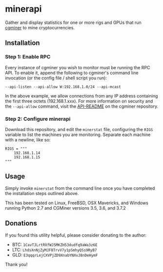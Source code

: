 # minerapi
Gather and display statistics for one or more rigs and GPUs that run 
[cgminer](https://github.com/ckolivas/cgminer) to mine cryptocurrencies.

## Installation
### Step 1: Enable RPC
Every instance of cgminer you wish to monitor must be running the RPC API.
To enable it, append the following to cgminer's command line invocation (or
the config file / shell script you run):

```
--api-listen --api-allow W:192.168.1.0/24 --api-mcast
```

In the above example, we allow connections from any IP address containing the
first three octets (192.168.1.xxx). For more information on security and the
`--api-allow` command, visit the [API-README](https://github.com/ckolivas/cgminer/blob/master/API-README)
on the cgminer repository.

### Step 2: Configure minerapi
Download this repository, and edit the `minerstat` file, configuring the `RIGS`
variable to list the machines you are monitoring. Separate each machine with
a newline, like so:

```
RIGS = """
    192.168.1.14
    192.168.1.15
"""
```

## Usage
Simply invoke `minerstat` from the command line once you have completed
the installation steps outlined above.

This has been tested on Linux, FreeBSD, OSX Mavericks, and Windows running
Python 2.7 and CGMiner versions 3.5, 3.6, and 3.7.2

## Donations
If you found this utility helpful, please consider donating to the author:

+ BTC: `1CavTJLrtRXfWJ5MKZH53dudfq9aWa3z6E`
+ LTC: `LhdsXnNjZyMJF8TrvV7y1pSmhyQSs9RyB7`
+ GLD: `E3qqqrLejCXVPjZD9XnabYNXvJ8nDeHymF`

Thank you!
